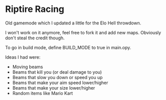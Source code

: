 # Riptire Racing

Old gamemode which I updated a little for the Elo Hell throwdown.

I won't work on it anymore, feel free to fork it and add new maps. Obviously don't steal the credit though.

To go in build mode, define BUILD_MODE to true in main.opy.

Ideas I had were:
- Moving beams
- Beams that kill you (or deal damage to you)
- Beams that slow you down or speed you up
- Beams that make your aim speed lower/higher
- Beams that make your size lower/higher
- Random items like Mario Kart
